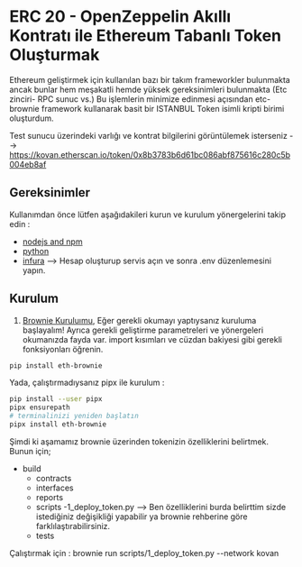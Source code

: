 # ERC 20 - OpenZeppelin Akıllı Kontratı ile Ethereum Tabanlı Token Oluşturmak

Ethereum geliştirmek için kullanılan bazı bir takım frameworkler bulunmakta ancak bunlar hem meşakatli hemde yüksek gereksinimleri bulunmakta (Etc zinciri- RPC sunuc vs.)
Bu işlemlerin minimize edinmesi açısından etc-brownie framework kullanarak basit bir ISTANBUL Token isimli kripti birimi oluşturdum.

Test sunucu üzerindeki varlığı ve kontrat bilgilerini görüntülemek isterseniz --> https://kovan.etherscan.io/token/0x8b3783b6d61bc086abf875616c280c5b004eb8af

## Gereksinimler  
Kullanımdan önce lütfen aşağıdakileri kurun ve kurulum yönergelerini takip edin : 

- [nodejs and npm](https://nodejs.org/en/download/)
- [python](https://www.python.org/downloads/)
- [infura](https://infura.io/)  --> Hesap oluşturup servis açın ve sonra .env düzenlemesini yapın.

## Kurulum

1. [Brownie Kuruluımu](https://eth-brownie.readthedocs.io/en/stable/install.html), Eğer gerekli okumayı yaptıysanız kuruluma başlayalım! Ayrıca gerekli geliştirme parametreleri ve yönergeleri okumanızda fayda var. import kısımları ve cüzdan bakiyesi gibi gerekli fonksiyonları öğrenin.

```bash
pip install eth-brownie
```
Yada, çalıştırmadıysanız pipx ile kurulum : 
```bash
pip install --user pipx
pipx ensurepath
# terminalinizi yeniden başlatın
pipx install eth-brownie
```

Şimdi ki aşamamız brownie üzerinden tokenizin özelliklerini belirtmek. Bunun için;

- build
	- contracts
	- interfaces
	- reports
	- scripts
		-1_deploy_token.py   --> Ben özelliklerini burda belirttim sizde istediğiniz değişikliği yapabilir ya brownie rehberine göre farklılaştırabilirsiniz.
	- tests



Çalıştırmak için : brownie run scripts/1_deploy_token.py  --network kovan

